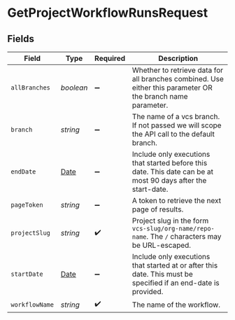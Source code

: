 # GetProjectWorkflowRunsRequest


## Fields

| Field                                                                                                          | Type                                                                                                           | Required                                                                                                       | Description                                                                                                    |
| -------------------------------------------------------------------------------------------------------------- | -------------------------------------------------------------------------------------------------------------- | -------------------------------------------------------------------------------------------------------------- | -------------------------------------------------------------------------------------------------------------- |
| `allBranches`                                                                                                  | *boolean*                                                                                                      | :heavy_minus_sign:                                                                                             | Whether to retrieve data for all branches combined. Use either this parameter OR the branch name parameter.    |
| `branch`                                                                                                       | *string*                                                                                                       | :heavy_minus_sign:                                                                                             | The name of a vcs branch. If not passed we will scope the API call to the default branch.                      |
| `endDate`                                                                                                      | [Date](https://developer.mozilla.org/en-US/docs/Web/JavaScript/Reference/Global_Objects/Date)                  | :heavy_minus_sign:                                                                                             | Include only executions that started before this date. This date can be at most 90 days after the start-date.  |
| `pageToken`                                                                                                    | *string*                                                                                                       | :heavy_minus_sign:                                                                                             | A token to retrieve the next page of results.                                                                  |
| `projectSlug`                                                                                                  | *string*                                                                                                       | :heavy_check_mark:                                                                                             | Project slug in the form `vcs-slug/org-name/repo-name`. The `/` characters may be URL-escaped.                 |
| `startDate`                                                                                                    | [Date](https://developer.mozilla.org/en-US/docs/Web/JavaScript/Reference/Global_Objects/Date)                  | :heavy_minus_sign:                                                                                             | Include only executions that started at or after this date. This must be specified if an end-date is provided. |
| `workflowName`                                                                                                 | *string*                                                                                                       | :heavy_check_mark:                                                                                             | The name of the workflow.                                                                                      |